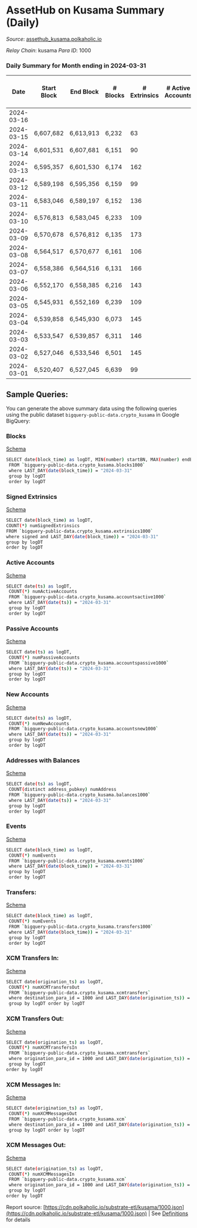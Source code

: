# AssetHub on Kusama Summary (Daily)

_Source_: [assethub_kusama.polkaholic.io](https://assethub_kusama.polkaholic.io)

*Relay Chain*: kusama
*Para ID*: 1000



### Daily Summary for Month ending in 2024-03-31


| Date    | Start Block | End Block | # Blocks | # Extrinsics | # Active Accounts | # Passive Accounts | # New Accounts | # Addresses | # Events  | # Transfers ($USD) | # XCM Transfers In ($USD) | # XCM Transfers Out ($USD) | # XCM In | # XCM Out | Issues |
|---------|-------------|-----------|----------|--------------|-------------------|--------------------|----------------|-------------|-----------|--------------------|---------------------------|----------------------------|----------|-----------|--------|
| 2024-03-16 |  |  |  |  |  |  |  |  |  |   |   |   |  |  |  |
| 2024-03-15 | 6,607,682 | 6,613,913 | 6,232 | 63 |  |  |  | 65,241 | 14,394 | 1,397  |   |   |  |  |  |
| 2024-03-14 | 6,601,531 | 6,607,681 | 6,151 | 90 |  |  |  | 65,233 | 14,754 | 1,630  |   |   |  |  |  |
| 2024-03-13 | 6,595,357 | 6,601,530 | 6,174 | 162 |  |  |  | 65,227 | 16,629 | 2,920  |   |   |  |  |  |
| 2024-03-12 | 6,589,198 | 6,595,356 | 6,159 | 99 |  |  |  | 65,217 | 14,816 | 1,647  |   |   |  |  |  |
| 2024-03-11 | 6,583,046 | 6,589,197 | 6,152 | 136 |  |  |  | 65,207 | 15,796 | 2,480 (-) |   |   |  |  |  |
| 2024-03-10 | 6,576,813 | 6,583,045 | 6,233 | 109 |  |  |  | 65,186 | 15,182 | 1,848  |   |   |  |  |  |
| 2024-03-09 | 6,570,678 | 6,576,812 | 6,135 | 173 |  |  |  | 65,176 | 16,632 | 2,836  |   |   |  |  |  |
| 2024-03-08 | 6,564,517 | 6,570,677 | 6,161 | 106 |  |  |  | 65,158 | 15,323 | 2,101 ($0.00233) |   |   |  |  |  |
| 2024-03-07 | 6,558,386 | 6,564,516 | 6,131 | 166 |  |  |  | 65,153 | 16,447 | 2,935  |   |   |  |  |  |
| 2024-03-06 | 6,552,170 | 6,558,385 | 6,216 | 143 |  |  |  | 65,132 | 16,040 | 2,434 (-) |   |   |  |  |  |
| 2024-03-05 | 6,545,931 | 6,552,169 | 6,239 | 109 |  |  |  | 65,118 | 15,708 | 2,251 ($0.21) |   |   |  |  |  |
| 2024-03-04 | 6,539,858 | 6,545,930 | 6,073 | 145 |  |  |  | 65,114 | 15,981 | 2,509 (-) |   |   |  |  |  |
| 2024-03-03 | 6,533,547 | 6,539,857 | 6,311 | 146 |  |  |  | 65,108 | 16,442 | 2,631 (-) |   |   |  |  |  |
| 2024-03-02 | 6,527,046 | 6,533,546 | 6,501 | 145 |  |  |  | 65,098 | 16,745 | 2,473  |   |   |  |  |  |
| 2024-03-01 | 6,520,407 | 6,527,045 | 6,639 | 99 |  |  |  | 65,082 | 16,304 | 2,184  |   |   |  |  |  |

## Sample Queries:
You can generate the above summary data using the following queries using the public dataset `bigquery-public-data.crypto_kusama` in Google BigQuery:


### Blocks 

[Schema](https://github.com/colorfulnotion/substrate-etl/blob/main/schema/blocks.json)

```bash
SELECT date(block_time) as logDT, MIN(number) startBN, MAX(number) endBN, COUNT(*) numBlocks 
 FROM `bigquery-public-data.crypto_kusama.blocks1000`  
 where LAST_DAY(date(block_time)) = "2024-03-31" 
 group by logDT 
 order by logDT
```

### Signed Extrinsics 

[Schema](https://github.com/colorfulnotion/substrate-etl/blob/main/schema/extrinsics.json)

```bash
SELECT date(block_time) as logDT, 
COUNT(*) numSignedExtrinsics 
FROM `bigquery-public-data.crypto_kusama.extrinsics1000`  
where signed and LAST_DAY(date(block_time)) = "2024-03-31" 
group by logDT 
order by logDT
```

### Active Accounts 

[Schema](https://github.com/colorfulnotion/substrate-etl/blob/main/schema/accountsactive.json)

```bash
SELECT date(ts) as logDT, 
 COUNT(*) numActiveAccounts 
 FROM `bigquery-public-data.crypto_kusama.accountsactive1000` 
 where LAST_DAY(date(ts)) = "2024-03-31" 
 group by logDT 
 order by logDT
```

### Passive Accounts 

[Schema](https://github.com/colorfulnotion/substrate-etl/blob/main/schema/accountspassive.json)

```bash
SELECT date(ts) as logDT, 
 COUNT(*) numPassiveAccounts 
 FROM `bigquery-public-data.crypto_kusama.accountspassive1000` 
 where LAST_DAY(date(ts)) = "2024-03-31" 
 group by logDT 
 order by logDT
```

### New Accounts 

[Schema](https://github.com/colorfulnotion/substrate-etl/blob/main/schema/accountsnew.json)

```bash
SELECT date(ts) as logDT, 
 COUNT(*) numNewAccounts 
 FROM `bigquery-public-data.crypto_kusama.accountsnew1000` 
 where LAST_DAY(date(ts)) = "2024-03-31" 
 group by logDT
 order by logDT
```

### Addresses with Balances 

[Schema](https://github.com/colorfulnotion/substrate-etl/blob/main/schema/balances.json)

```bash
SELECT date(ts) as logDT,
 COUNT(distinct address_pubkey) numAddress 
 FROM `bigquery-public-data.crypto_kusama.balances1000` 
 where LAST_DAY(date(ts)) = "2024-03-31" 
 group by logDT 
 order by logDT
```

### Events 

[Schema](https://github.com/colorfulnotion/substrate-etl/blob/main/schema/events.json)

```bash
SELECT date(block_time) as logDT, 
 COUNT(*) numEvents 
 FROM `bigquery-public-data.crypto_kusama.events1000` 
 where LAST_DAY(date(block_time)) = "2024-03-31" 
 group by logDT 
 order by logDT
```

### Transfers:

[Schema](https://github.com/colorfulnotion/substrate-etl/blob/main/schema/transfers.json)

```bash
SELECT date(block_time) as logDT, 
 COUNT(*) numEvents 
 FROM `bigquery-public-data.crypto_kusama.transfers1000` 
 where LAST_DAY(date(block_time)) = "2024-03-31" 
 group by logDT 
 order by logDT
```

### XCM Transfers In: 

[Schema](https://github.com/colorfulnotion/substrate-etl/blob/main/schema/xcmtransfers.json)

```bash
SELECT date(origination_ts) as logDT, 
 COUNT(*) numXCMTransfersOut 
 FROM `bigquery-public-data.crypto_kusama.xcmtransfers` 
 where destination_para_id = 1000 and LAST_DAY(date(origination_ts)) = "2024-03-31" 
 group by logDT order by logDT
```

### XCM Transfers Out: 

[Schema](https://github.com/colorfulnotion/substrate-etl/blob/main/schema/xcmtransfers.json)

```bash
SELECT date(origination_ts) as logDT, 
 COUNT(*) numXCMTransfersIn 
 FROM `bigquery-public-data.crypto_kusama.xcmtransfers` 
 where origination_para_id = 1000 and LAST_DAY(date(origination_ts)) = "2024-03-31" 
 group by logDT 
order by logDT
```

### XCM Messages In: 

[Schema](https://github.com/colorfulnotion/substrate-etl/blob/main/schema/xcm.json)

```bash
SELECT date(origination_ts) as logDT, 
 COUNT(*) numXCMMessagesOut 
 FROM `bigquery-public-data.crypto_kusama.xcm` 
 where destination_para_id = 1000 and LAST_DAY(date(origination_ts)) = "2024-03-31" 
 group by logDT order by logDT
```

### XCM Messages Out: 

[Schema](https://github.com/colorfulnotion/substrate-etl/blob/main/schema/xcm.json)

```bash
SELECT date(origination_ts) as logDT, 
 COUNT(*) numXCMMessagesIn 
 FROM `bigquery-public-data.crypto_kusama.xcm` 
 where origination_para_id = 1000 and LAST_DAY(date(origination_ts)) = "2024-03-31" 
 group by logDT 
order by logDT
```


Report source: [https://cdn.polkaholic.io/substrate-etl/kusama/1000.json](https://cdn.polkaholic.io/substrate-etl/kusama/1000.json) | See [Definitions](/DEFINITIONS.md) for details
